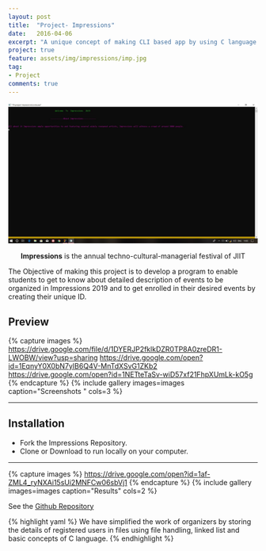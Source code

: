 ```yaml
---
layout: post
title:  "Project- Impressions"
date:   2016-04-06
excerpt: "A unique concept of making CLI based app by using C language of our college fest 'Impressions'"
project: true
feature: assets/img/impressions/imp.jpg
tag:
- Project
comments: true
---
```


![Firstlook](assets/img/impressions/imp-1.jpg)    

<center><b>Impressions</b> is the annual techno-cultural-managerial festival of JIIT</center>

The Objective of making this project is to develop a program to enable students to get to know about detailed description of events to be organized in Impressions 2019 and to get enrolled in their desired events by creating their unique ID.



## Preview

{% capture images %}
 https://drive.google.com/file/d/1DYERJP2fklkDZR0TP8A0zreDR1-LWOBW/view?usp=sharing
 https://drive.google.com/open?id=1EqnyY0X0bN7yIB6Q4V-MnTdXSvG1ZKb2
 https://drive.google.com/open?id=1NETteTaSv-wiD57xf21FhpXUmLk-kO5g
{% endcapture %}
{% include gallery images=images caption="Screenshots " cols=3 %}

---
## Installation
* Fork the Impressions Repository.
* Clone or Download to run locally on your computer.
---
{% capture images %}
 https://drive.google.com/open?id=1af-ZML4_ryNXAi15sUi2MNFCw06sbVj1
{% endcapture %}
{% include gallery images=images caption="Results" cols=2 %}      

See the [Github Repository](https://github.com/xAtishayx/Impressions)     


{% highlight yaml %}
We have simplified the work of organizers by storing
the details of registered users in files using file handling,
 linked list and basic concepts of C language.
{% endhighlight %}
